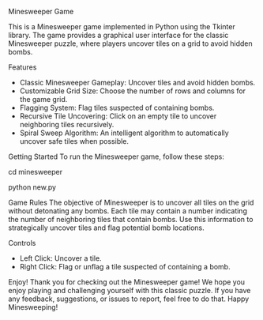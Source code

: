 Minesweeper Game

This is a Minesweeper game implemented in Python using the Tkinter library. The game provides a graphical user interface for the classic Minesweeper puzzle, where players uncover tiles on a grid to avoid hidden bombs.

Features
* Classic Minesweeper Gameplay: Uncover tiles and avoid hidden bombs.
* Customizable Grid Size: Choose the number of rows and columns for the game grid.
* Flagging System: Flag tiles suspected of containing bombs.
* Recursive Tile Uncovering: Click on an empty tile to uncover neighboring tiles recursively.
* Spiral Sweep Algorithm: An intelligent algorithm to automatically uncover safe tiles when possible.

Getting Started
To run the Minesweeper game, follow these steps:

cd minesweeper

python new.py

Game Rules
The objective of Minesweeper is to uncover all tiles on the grid without detonating any bombs. Each tile may contain a number indicating the number of neighboring tiles that contain bombs. Use this information to strategically uncover tiles and flag potential bomb locations.

Controls
* Left Click: Uncover a tile.
* Right Click: Flag or unflag a tile suspected of containing a bomb.

Enjoy!
Thank you for checking out the Minesweeper game! We hope you enjoy playing and challenging yourself with this classic puzzle. If you have any feedback, suggestions, or issues to report, feel free to do that. Happy Minesweeping!

